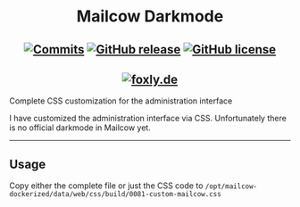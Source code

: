 <div align=center>
  
# Mailcow Darkmode

[![Commits](https://img.shields.io/github/last-commit/foxly-it/Mailcow-Darkmode?style=flat-square)](https://github.com/foxly-it/Mailcow-Darkmode/commits/main) [![GitHub release](https://img.shields.io/github/release/foxly-it/Mailcow-Darkmode?style=flat-square)](https://github.com/foxly-it/Mailcow-Darkmode/releases) [![GitHub license](https://img.shields.io/github/license/foxly-it/Mailcow-Darkmode?style=flat-square&color=lightgray)](LICENSE.md)
---
[![foxly.de](https://foxly.de/media/256-mailcow-png/)](https://foxly.de)
---
</div>

 Complete CSS customization for the administration interface

I have customized the administration interface via CSS. Unfortunately there is no official darkmode in Mailcow yet. 

---
## Usage

Copy either the complete file or just the CSS code to ```/opt/mailcow-dockerized/data/web/css/build/0081-custom-mailcow.css```